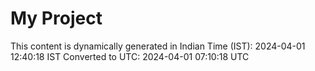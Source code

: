# My Project

This content is dynamically generated in Indian Time (IST): 2024-04-01 12:40:18 IST
Converted to UTC: 2024-04-01 07:10:18 UTC
